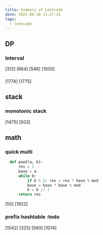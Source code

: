 ```yaml
---
title: Summary of Leetcode
date: 2021-06-30 11:27:21
tags:
  - leetcode
---
```


## DP
### Interval
[312]
[664]
[546]
[1000]

###
[1774]
[1775]

## stack
### monotonic stack
[1475]
[503]


## math
### quick multi
```python
  def pow2(a, b):
      res = 1
      base = a
      while b:
          if b % 2: res = res * base % mod
          base = base * base % mod
          b = b // 2
      return res
```
[50]
[1922]


### prefix hashtable :todo
[1542]
[325]
[560]
[1074]
